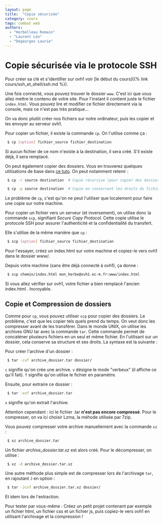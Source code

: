 ```yaml
---
layout: page
title:  "Copie sécurisée"
category: cours
tags: combat web
authors: 
  - "Herbelleau Romain"
  - "Laurent Léo"
  - "Dégeorges Laurie"
---
```


# Copie sécurisée via le protocole SSH 
  
Pour créer sa clé et s'identifier sur ovh1 voir [le début du cours]({% link cours/ssh_et_shell/ssh.md %}). 

Une fois connecté, vous pouvez trouver le dossier `www`. 
C'est ici que vous allez mettre le contenu de votre site. 
Pour l'instant il contient juste le fichier `index.html`. 
Vous pouvez lire et modifier ce fichier directement via la console, 
mais ce n'est pas très pratique...

On va donc plutôt créer nos fichiers sur notre ordinateur, 
puis les copier et les envoyer au serveur ovh1.

Pour copier un fichier, il existe la commande `cp`. 
On l'utilise comme ça :
~~~sh
 $ cp [option] fichier_source fichier_destination
~~~
Si aucun fichier de ce nom n'existe à la destination, il sera créé. 
S'il existe déjà, il sera remplacé.

On peut également copier des dossiers. 
Vous en trouverez quelques utilisations de base 
dans [ce tuto](http://www.commandeslinux.fr/commande-cp/). 
On peut notamment retenir :
~~~sh
 $ cp -r source destination  # Copie récursive (pour copier des dossiers)
~~~
~~~sh
 $ cp -p source destination  # Copie en conservant les droits du fichier
~~~

Le problème de `cp`, c'est qu'on ne peut l'utiliser que localement 
pour faire une copie sur notre machine.

Pour copier un fichier vers un serveur (et inversement), on utilise 
donc la commande `scp`, signifiant *Secure Copy Protocol*. 
Cette copie utilise le protocole SSH pour assurer l'authenticité 
et la confidentialité du transfert. 

Elle s'utilise de la même manière que `cp` : 
~~~sh
 $ scp [option] fichier_source fichier_destination
~~~

Pour l'essayer, créez un index.html sur votre machine et copiez-le vers ovh1 
dans le dossier www/.

Depuis votre machine (sans être déjà connecté à ovh1), ça donne :
~~~sh
 $ scp chemin/index.html mon_herbe@ovh1.ec-m.fr:www/index.html
~~~

Si vous allez vérifier sur ovh1, 
votre fichier a bien remplacé l'ancien index.html . 
Incroyable.

## Copie et Compression de dossiers

Comme pour `cp`, vous pouvez utiliser `scp` pour copier des dossiers. 
Le problème, c'est que les copier tels quels prend du temps. On veut donc 
les compresser avant de les transférer. 
Dans le monde UNIX, on utilise les archives GNU tar avec la commande `tar`. 
Cette commande permet de concaténer plusieurs fichiers en un seul et même 
fichier. En l'utilisant sur un dossier, cela conserve sa structure et ses 
droits. La syntaxe est la suivante :

Pour créer l'archive d'un dossier :
~~~sh
 $ tar -cvf archive_dossier.tar dossier/
~~~
`c` signifie qu'on crée une archive. 
`v` désigne le mode "verbeux" (il affiche ce qu'il fait). 
`f` signifie qu'on utilise le fichier en paramètre.

Ensuite, pour extraire ce dossier :
~~~sh
 $ tar -xvf archive_dossier.tar
~~~
`x` signifie qu'on extrait l'archive.


Attention cependant : ici le fichier .tar **n'est pas encore compressé**. 
Pour le compresser, on va ici choisir Lzma, la méhode utilisée 
par 7zip.

Vous pouvez compresser votre archive manuellement avec la commande `xz` :
~~~sh
 $ xz archive_dossier.tar
~~~
Un fichier *archive_dossier.tar.xz* est alors créé. 
Pour le décompresser, on utilise :
~~~sh
 $ xz -d archive_dossier.tar.xz
~~~

Une autre méthode plus simple est de compresser lors de l'archivage `tar`, 
en rajoutant `J` en option :
~~~sh
 $ tar -Jcvf archive_dossier.tar.xz dossier/
~~~
Et idem lors de l'extraction. 

Pour tester par vous-même : Créez un petit projet contenant par exemple 
un fichier html, un fichier css et un fichier js, puis copiez-le vers ovh1 
en utilisant l'archivage et la compression !
